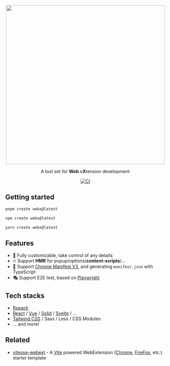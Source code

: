 <p align="center">
  <img width="500" src="https://github.com/tmkx/webx-kit/assets/13805071/e7fdbe7d-ed6e-40d3-b555-4ac6369cc97d" />
  <p align="center">A tool set for <b>Web</b> e<b>X</b>tension development</p>
</p>

<p align="center">
  <a href="https://github.com/tmkx/webx-kit/actions/workflows/ci.yml" target="_blank"><img alt="CI" src="https://github.com/tmkx/webx-kit/actions/workflows/ci.yml/badge.svg" /></a>
</p>

## Getting started

```bash
pnpm create webx@latest

npm create webx@latest

yarn create webx@latest
```

## Features

- 💅 Fully customizable, take control of any details
- 🔥 Support **HMR** for popup/options/**content-scripts**/...
- 📃 Support [Chrome Manifest V3](https://developer.chrome.com/docs/extensions/develop/migrate/what-is-mv3), and generating `manifest.json` with TypeScript
- 🎭 Support E2E test, based on [Playwright](https://playwright.dev/)

## Tech stacks

- [Rspack](https://www.rspack.dev/)
- [React](https://react.dev/) / [Vue](https://vuejs.org/) / [Solid](https://www.solidjs.com/) / [Svelte](https://svelte.dev/) / ...
- [Tailwind CSS](https://tailwindcss.com/) / Sass / Less / CSS Modules
- ... and more!

## Related

- [vitesse-webext](https://github.com/antfu/vitesse-webext) - A [Vite](https://vitejs.dev/) powered WebExtension ([Chrome](https://developer.chrome.com/docs/extensions), [FireFox](https://addons.mozilla.org/en-US/developers/), etc.) starter template

